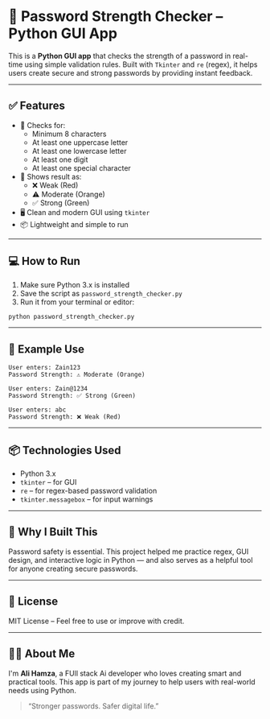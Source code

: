 # 🔐 Password Strength Checker – Python GUI App

This is a **Python GUI app** that checks the strength of a password in real-time using simple validation rules. Built with `Tkinter` and `re` (regex), it helps users create secure and strong passwords by providing instant feedback.

---

## ✅ Features

- 🧪 Checks for:
  - Minimum 8 characters
  - At least one uppercase letter
  - At least one lowercase letter
  - At least one digit
  - At least one special character
- 💬 Shows result as:
  - ❌ Weak (Red)
  - ⚠️ Moderate (Orange)
  - ✅ Strong (Green)
- 🖥️ Clean and modern GUI using `tkinter`
- 📦 Lightweight and simple to run

---

## 💻 How to Run

1. Make sure Python 3.x is installed
2. Save the script as `password_strength_checker.py`
3. Run it from your terminal or editor:

```bash
python password_strength_checker.py
```

---

## 🧪 Example Use

```text
User enters: Zain123
Password Strength: ⚠️ Moderate (Orange)

User enters: Zain@1234
Password Strength: ✅ Strong (Green)

User enters: abc
Password Strength: ❌ Weak (Red)
```

---

## 📦 Technologies Used

- Python 3.x
- `tkinter` – for GUI
- `re` – for regex-based password validation
- `tkinter.messagebox` – for input warnings

---

## 📌 Why I Built This

Password safety is essential. This project helped me practice regex, GUI design, and interactive logic in Python — and also serves as a helpful tool for anyone creating secure passwords.

---

## 📄 License

MIT License – Feel free to use or improve with credit.

---

## 🙋‍♂️ About Me

I'm **Ali Hamza**, a FUll stack Ai developer who loves creating smart and practical tools. This app is part of my journey to help users with real-world needs using Python.

> “Stronger passwords. Safer digital life.”
